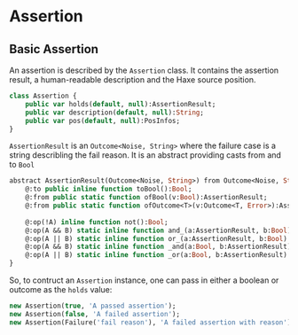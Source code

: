 # Assertion

## Basic Assertion

An assertion is described by the `Assertion` class.
It contains the assertion result, a human-readable description and the Haxe source position.

```haxe
class Assertion {
	public var holds(default, null):AssertionResult;
	public var description(default, null):String;
	public var pos(default, null):PosInfos;
}
```

`AssertionResult` is an `Outcome<Noise, String>` where the failure case is a string describling the fail reason.
It is an abstract providing casts from and to `Bool`

```haxe
abstract AssertionResult(Outcome<Noise, String>) from Outcome<Noise, String> to Outcome<Noise, String> {
	@:to public inline function toBool():Bool;
	@:from public static function ofBool(v:Bool):AssertionResult;
	@:from public static function ofOutcome<T>(v:Outcome<T, Error>):AssertionResult;
	
	@:op(!A) inline function not():Bool;
	@:op(A && B) static inline function and_(a:AssertionResult, b:Bool):Bool;
	@:op(A || B) static inline function or_(a:AssertionResult, b:Bool):Bool;
	@:op(A && B) static inline function _and(a:Bool, b:AssertionResult):Bool;
	@:op(A || B) static inline function _or(a:Bool, b:AssertionResult):Bool;
}
```

So, to contruct an `Assertion` instance, one can pass in either a boolean or outcome as the `holds` value:

```haxe
new Assertion(true, 'A passed assertion');
new Assertion(false, 'A failed assertion');
new Assertion(Failure('fail reason'), 'A failed assertion with reason');
```